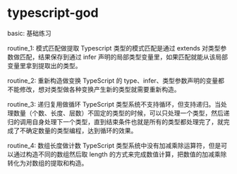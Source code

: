 # typescript-god

basic: 基础练习

routine_1:  模式匹配做提取
            Typescript 类型的模式匹配是通过 extends 对类型参数做匹配，结果保存到通过 infer 声明的局部类型变量里，如果匹配就能从该局部变量里拿到提取出的类型。

routine_2:  重新构造做变换
            TypeScript 的 type、infer、类型参数声明的变量都不能修改，想对类型做各种变换产生新的类型就需要重新构造。

routine_3:  递归复用做循环
            TypeScript 类型系统不支持循环，但支持递归。当处理数量（个数、长度、层数）不固定的类型的时候，可以只处理一个类型，然后递归的调用自身处理下一个类型，直到结束条件也就是所有的类型都处理完了，就完成了不确定数量的类型编程，达到循环的效果。

routine_4:  数组长度做计数
            TypeScript 类型系统中没有加减乘除运算符，但是可以通过构造不同的数组然后取 length 的方式来完成数值计算，把数值的加减乘除转化为对数组的提取和构造。


